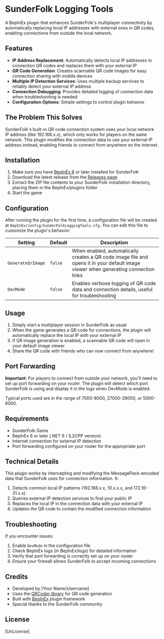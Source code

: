 # SunderFolk Logging Tools

A BepInEx plugin that enhances SunderFolk's multiplayer connectivity by automatically replacing local IP addresses with external ones in QR codes, enabling connections from outside the local network.

## Features

- **IP Address Replacement**: Automatically detects local IP addresses in connection QR codes and replaces them with your external IP
- **QR Code Generation**: Creates scannable QR code images for easy connection sharing with mobile devices
- **Multiple IP Detection Services**: Uses multiple backup services to reliably detect your external IP address
- **Connection Debugging**: Provides detailed logging of connection data when troubleshooting is needed
- **Configuration Options**: Simple settings to control plugin behavior

## The Problem This Solves

SunderFolk's built-in QR code connection system uses your local network IP address (like 192.168.x.x), which only works for players on the same network. This plugin modifies the connection data to use your external IP address instead, enabling friends to connect from anywhere on the internet.

## Installation

1. Make sure you have [BepInEx 6](https://github.com/BepInEx/BepInEx) or later installed for SunderFolk
2. Download the latest release from the [Releases page](https://github.com/yourusername/SunderFolkLoggingTools/releases)
3. Extract the ZIP file contents to your SunderFolk installation directory, placing them in the BepInEx/plugins folder
4. Start the game

## Configuration

After running the plugin for the first time, a configuration file will be created at `BepInEx/config/SunderFolkLoggingTools.cfg`. You can edit this file to customize the plugin's behavior:

| Setting | Default | Description |
|---------|---------|-------------|
| `GenerateQrImage` | `false` | When enabled, automatically creates a QR code image file and opens it in your default image viewer when generating connection links |
| `DevMode` | `false` | Enables verbose logging of QR code data and connection details, useful for troubleshooting |

## Usage

1. Simply start a multiplayer session in SunderFolk as usual
2. When the game generates a QR code for connections, the plugin will automatically replace the local IP with your external IP
3. If QR image generation is enabled, a scannable QR code will open in your default image viewer
4. Share the QR code with friends who can now connect from anywhere!

## Port Forwarding

**Important**: For players to connect from outside your network, you'll need to set up port forwarding on your router. The plugin will detect which port SunderFolk is using and display it in the logs when DevMode is enabled.

Typical ports used are in the range of 7000-8000, 27000-28000, or 5000-6000.

## Requirements

- SunderFolk Game
- BepInEx 6 or later (.NET 6 / IL2CPP version)
- Internet connection for external IP detection
- Port forwarding configured on your router for the appropriate port

## Technical Details

This plugin works by intercepting and modifying the MessagePack-encoded data that SunderFolk uses for connection information. It:

1. Detects common local IP patterns (192.168.x.x, 10.x.x.x, and 172.16-31.x.x)
2. Queries external IP detection services to find your public IP
3. Replaces the local IP in the connection data with your external IP
4. Updates the QR code to contain the modified connection information

## Troubleshooting

If you encounter issues:

1. Enable `DevMode` in the configuration file
2. Check BepInEx logs (in BepInEx/logs) for detailed information
3. Verify that port forwarding is correctly set up on your router
4. Ensure your firewall allows SunderFolk to accept incoming connections

## Credits

- Developed by [Your Name/Username]
- Uses the [QRCoder library](https://github.com/codebude/QRCoder) for QR code generation
- Built with [BepInEx](https://github.com/BepInEx/BepInEx) plugin framework
- Special thanks to the SunderFolk community

## License

[UnLicense]
